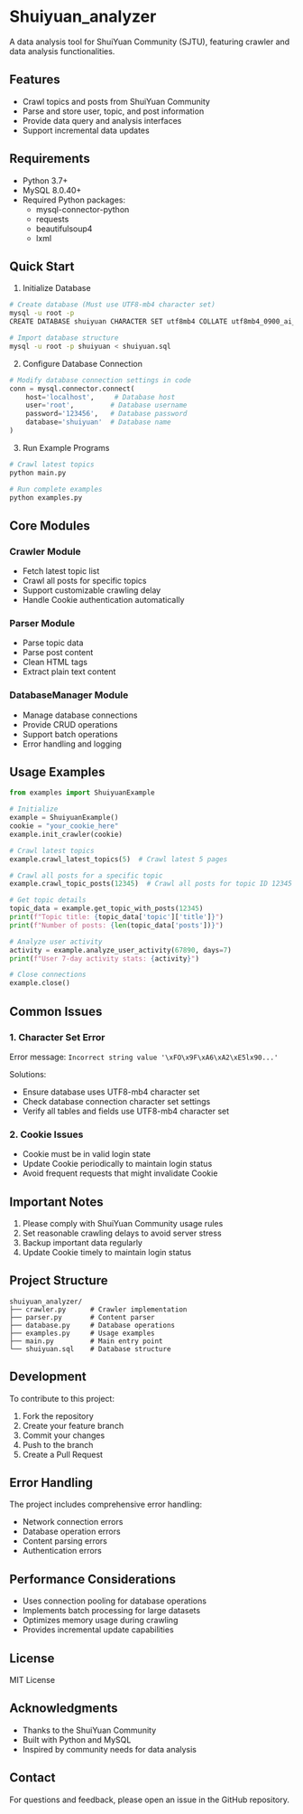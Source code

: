 # Shuiyuan_analyzer

A data analysis tool for ShuiYuan Community (SJTU), featuring crawler and data analysis functionalities.

## Features

- Crawl topics and posts from ShuiYuan Community
- Parse and store user, topic, and post information
- Provide data query and analysis interfaces
- Support incremental data updates

## Requirements

- Python 3.7+
- MySQL 8.0.40+
- Required Python packages:
  - mysql-connector-python
  - requests
  - beautifulsoup4
  - lxml

## Quick Start

1. Initialize Database
```bash
# Create database (Must use UTF8-mb4 character set)
mysql -u root -p
CREATE DATABASE shuiyuan CHARACTER SET utf8mb4 COLLATE utf8mb4_0900_ai_ci;

# Import database structure
mysql -u root -p shuiyuan < shuiyuan.sql
```

2. Configure Database Connection
```python
# Modify database connection settings in code
conn = mysql.connector.connect(
    host='localhost',     # Database host
    user='root',         # Database username
    password='123456',   # Database password
    database='shuiyuan'  # Database name
)
```

3. Run Example Programs
```bash
# Crawl latest topics
python main.py

# Run complete examples
python examples.py
```

## Core Modules

### Crawler Module
- Fetch latest topic list
- Crawl all posts for specific topics
- Support customizable crawling delay
- Handle Cookie authentication automatically

### Parser Module
- Parse topic data
- Parse post content
- Clean HTML tags
- Extract plain text content

### DatabaseManager Module
- Manage database connections
- Provide CRUD operations
- Support batch operations
- Error handling and logging

## Usage Examples

```python
from examples import ShuiyuanExample

# Initialize
example = ShuiyuanExample()
cookie = "your_cookie_here"
example.init_crawler(cookie)

# Crawl latest topics
example.crawl_latest_topics(5)  # Crawl latest 5 pages

# Crawl all posts for a specific topic
example.crawl_topic_posts(12345)  # Crawl all posts for topic ID 12345

# Get topic details
topic_data = example.get_topic_with_posts(12345)
print(f"Topic title: {topic_data['topic']['title']}")
print(f"Number of posts: {len(topic_data['posts'])}")

# Analyze user activity
activity = example.analyze_user_activity(67890, days=7)
print(f"User 7-day activity stats: {activity}")

# Close connections
example.close()
```

## Common Issues

### 1. Character Set Error
Error message: `Incorrect string value '\xFO\x9F\xA6\xA2\xE5lx90...'`

Solutions:
- Ensure database uses UTF8-mb4 character set
- Check database connection character set settings
- Verify all tables and fields use UTF8-mb4 character set

### 2. Cookie Issues
- Cookie must be in valid login state
- Update Cookie periodically to maintain login status
- Avoid frequent requests that might invalidate Cookie

## Important Notes

1. Please comply with ShuiYuan Community usage rules
2. Set reasonable crawling delays to avoid server stress
3. Backup important data regularly
4. Update Cookie timely to maintain login status

## Project Structure

```
shuiyuan_analyzer/
├── crawler.py      # Crawler implementation
├── parser.py       # Content parser
├── database.py     # Database operations
├── examples.py     # Usage examples
├── main.py         # Main entry point
└── shuiyuan.sql    # Database structure
```

## Development

To contribute to this project:

1. Fork the repository
2. Create your feature branch
3. Commit your changes
4. Push to the branch
5. Create a Pull Request

## Error Handling

The project includes comprehensive error handling:
- Network connection errors
- Database operation errors
- Content parsing errors
- Authentication errors

## Performance Considerations

- Uses connection pooling for database operations
- Implements batch processing for large datasets
- Optimizes memory usage during crawling
- Provides incremental update capabilities

## License

MIT License

## Acknowledgments

- Thanks to the ShuiYuan Community
- Built with Python and MySQL
- Inspired by community needs for data analysis

## Contact

For questions and feedback, please open an issue in the GitHub repository.


